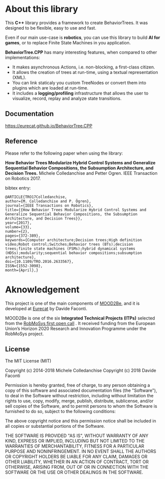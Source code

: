# About this library

This  __C++__ library provides a framework to create BehaviorTrees.
It was designed to be flexible, easy to use and fast.

Even if our main use-case is __robotics__, you can use this library to build
__AI for games__, or to replace Finite State Machines in you application.

__BehaviorTree.CPP__ has many interesting features, when compared to other implementations:

- It makes asynchronous Actions, i.e. non-blocking, a first-class citizen.
- It allows the creation of trees at run-time, using a textual representation (XML).
- You can link staticaly you custom TreeNodes or convert them into plugins 
which are loaded at run-time.
- It includes a __logging/profiling__ infrastructure that allows the user 
to visualize, record, replay and analyze state transitions.

Documentation
------------

https://eurecat.github.io/BehaviorTree.CPP

Reference
------------
Please refer to the following paper when using the library:

**How Behavior Trees Modularize Hybrid Control Systems and Generalize Sequential Behavior Compositions, the Subsumption Architecture, and Decision Trees.** Michele Colledanchise and Petter Ogren. IEEE Transaction on Robotics 2017.

bibtex entry:

`@ARTICLE{TRO17Colledanchise,` <br/>
`author={M. Colledanchise and P. Ögren},` <br/>
`journal={IEEE Transactions on Robotics},` <br/>
`title={{How Behavior Trees Modularize Hybrid Control Systems and Generalize Sequential Behavior Compositions, the Subsumption Architecture, and Decision Trees}},` <br/> 
`year={2017},` <br/>
`volume={33},` <br/>
`number={2},` <br/>
`pages={372-389},` <br/>
`keywords={Computer architecture;Decision trees;High definition video;Robot control;Switches;Behavior trees (BTs);decision trees;finite state machines (FSMs);hybrid dynamical systems (HDSs);modularity;sequential behavior compositions;subsumption architecture}, ` <br/>
`doi={10.1109/TRO.2016.2633567},` <br/>
`ISSN={1552-3098},` <br/>
`month={April},}`<br/>

  
# Aknowledgement

This project is one of the main components of [MOOD2Be](https://eurecat.org/es/portfolio-items/mood2be/),
and it is developed at [Eurecat](https://eurecat.org) by Davide Faconti.

MOOD2Be is one of the six **Integrated Technical Projects (ITPs)** selected from the 
[RobMoSys first open call](https://robmosys.eu/itp/)
. 
It received funding from the European Union’s Horizon 2020 Research and Innovation Programme
under the RobMoSys project.


License
-------
The MIT License (MIT)

Copyright (c) 2014-2018 Michele Colledanchise
Copyright (c) 2018 Davide Faconti

Permission is hereby granted, free of charge, to any person obtaining a copy
of this software and associated documentation files (the "Software"), to deal
in the Software without restriction, including without limitation the rights
to use, copy, modify, merge, publish, distribute, sublicense, and/or sell
copies of the Software, and to permit persons to whom the Software is
furnished to do so, subject to the following conditions:

The above copyright notice and this permission notice shall be included in all
copies or substantial portions of the Software.

THE SOFTWARE IS PROVIDED "AS IS", WITHOUT WARRANTY OF ANY KIND, EXPRESS OR
IMPLIED, INCLUDING BUT NOT LIMITED TO THE WARRANTIES OF MERCHANTABILITY,
FITNESS FOR A PARTICULAR PURPOSE AND NONINFRINGEMENT. IN NO EVENT SHALL THE
AUTHORS OR COPYRIGHT HOLDERS BE LIABLE FOR ANY CLAIM, DAMAGES OR OTHER
LIABILITY, WHETHER IN AN ACTION OF CONTRACT, TORT OR OTHERWISE, ARISING FROM,
OUT OF OR IN CONNECTION WITH THE SOFTWARE OR THE USE OR OTHER DEALINGS IN THE
SOFTWARE.
